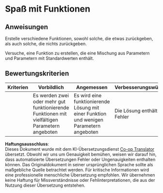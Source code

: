 <!--
CO_OP_TRANSLATOR_METADATA:
{
  "original_hash": "8973f96157680a13e9446e4bb540ee57",
  "translation_date": "2025-08-24T12:18:17+00:00",
  "source_file": "2-js-basics/2-functions-methods/assignment.md",
  "language_code": "de"
}
-->
# Spaß mit Funktionen

## Anweisungen

Erstelle verschiedene Funktionen, sowohl solche, die etwas zurückgeben, als auch solche, die nichts zurückgeben.

Versuche, eine Funktion zu erstellen, die eine Mischung aus Parametern und Parametern mit Standardwerten enthält.

## Bewertungskriterien

| Kriterien | Vorbildlich                                                                           | Angemessen                                                      | Verbesserungswürdig |
| --------- | ------------------------------------------------------------------------------------- | ---------------------------------------------------------------- | -------------------- |
|           | Es werden zwei oder mehr gut funktionierende Funktionen mit vielfältigen Parametern angeboten | Es wird eine funktionierende Lösung mit einer Funktion und wenigen Parametern angeboten | Die Lösung enthält Fehler |

**Haftungsausschluss**:  
Dieses Dokument wurde mit dem KI-Übersetzungsdienst [Co-op Translator](https://github.com/Azure/co-op-translator) übersetzt. Obwohl wir uns um Genauigkeit bemühen, weisen wir darauf hin, dass automatisierte Übersetzungen Fehler oder Ungenauigkeiten enthalten können. Das Originaldokument in seiner ursprünglichen Sprache sollte als maßgebliche Quelle betrachtet werden. Für kritische Informationen wird eine professionelle menschliche Übersetzung empfohlen. Wir übernehmen keine Haftung für Missverständnisse oder Fehlinterpretationen, die aus der Nutzung dieser Übersetzung entstehen.